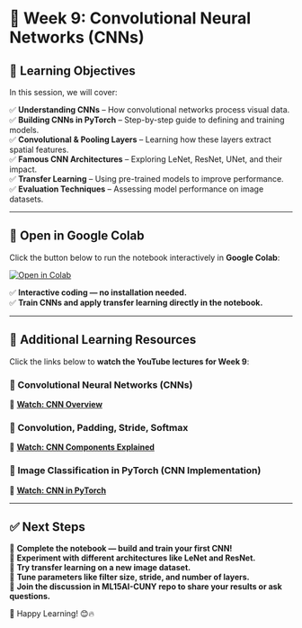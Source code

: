 # 📌 Week 9: Convolutional Neural Networks (CNNs)

## 🎯 Learning Objectives  
In this session, we will cover:

✅ **Understanding CNNs** – How convolutional networks process visual data.  
✅ **Building CNNs in PyTorch** – Step-by-step guide to defining and training models.  
✅ **Convolutional & Pooling Layers** – Learning how these layers extract spatial features.  
✅ **Famous CNN Architectures** – Exploring LeNet, ResNet, UNet, and their impact.  
✅ **Transfer Learning** – Using pre-trained models to improve performance.  
✅ **Evaluation Techniques** – Assessing model performance on image datasets.

---

## 📂 Open in Google Colab  
Click the button below to run the notebook interactively in **Google Colab**:  

[![Open in Colab](https://colab.research.google.com/assets/colab-badge.svg)](https://colab.research.google.com/github/PKhosravi-CityTech/ML15AI-CUNY/blob/main/Week9/Week9.ipynb)  

✅ **Interactive coding — no installation needed.**  
✅ **Train CNNs and apply transfer learning directly in the notebook.**

---

## 🎥 Additional Learning Resources  
Click the links below to **watch the YouTube lectures for Week 9**:

### 🔹 Convolutional Neural Networks (CNNs)  
📌 **[Watch: CNN Overview](https://youtu.be/QzY57FaENXg?si=azDpvvPWVVfGFiDu)**  

### 🔹 Convolution, Padding, Stride, Softmax  
📌 **[Watch: CNN Components Explained](https://youtu.be/fPj0W292BVU?si=R4nfr5rfQA8Aoqev)**  

### 🔹 Image Classification in PyTorch (CNN Implementation)  
📌 **[Watch: CNN in PyTorch](https://youtu.be/CtzfbUwrYGI?si=xHefQPEaee4UVjNL)**  

---

## ✅ Next Steps  
📌 **Complete the notebook — build and train your first CNN!**  
📌 **Experiment with different architectures like LeNet and ResNet.**  
📌 **Try transfer learning on a new image dataset.**  
📌 **Tune parameters like filter size, stride, and number of layers.**  
📌 **Join the discussion in ML15AI-CUNY repo to share your results or ask questions.**

🚀 Happy Learning! 😊🔥


